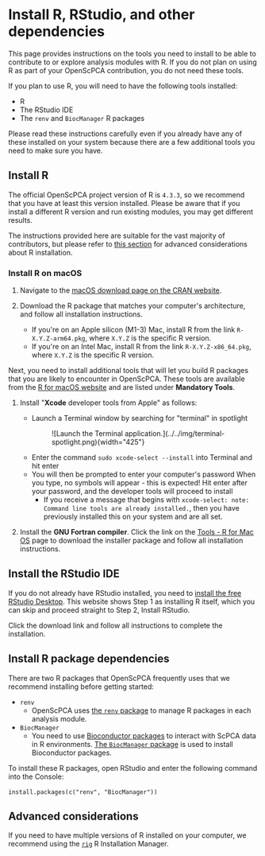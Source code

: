 # Install R, RStudio, and other dependencies

This page provides instructions on the tools you need to install to be able to contribute to or explore analysis modules with R.
If you do not plan on using R as part of your OpenScPCA contribution, you do not need these tools.

If you plan to use R, you will need to have the following tools installed:

- R
- The RStudio IDE
- The `renv` and `BiocManager` R packages

Please read these instructions carefully even if you already have any of these installed on your system because there are a few additional tools you need to make sure you have.

## Install R

The official OpenScPCA project version of R is `4.3.3`, so we recommend that you have at least this version installed.
Please be aware that if you install a different R version and run existing modules, you may get different results.

The instructions provided here are suitable for the vast majority of contributors, but please refer to [this section](#advanced-considerations) for advanced considerations about R installation.


### Install R on macOS

1. Navigate to the [macOS download page on the CRAN website](https://cran.r-project.org/bin/macosx/).

2. Download the R package that matches your computer's architecture, and follow all installation instructions.
    - If you're on an Apple silicon (M1-3) Mac, install R from the link `R-X.Y.Z-arm64.pkg`, where `X.Y.Z` is the specific R version.
    - If you're on an Intel Mac, install R from the link `R-X.Y.Z-x86_64.pkg`, where `X.Y.Z` is the specific R version.


Next, you need to install additional tools that will let you build R packages that you are likely to encounter in OpenScPCA.
These tools are available from the [R for macOS website](https://mac.r-project.org/tools/) and are listed under **Mandatory Tools**.

1. Install "**Xcode** developer tools from Apple" as follows:
    - Launch a Terminal window by searching for "terminal" in spotlight
      <figure markdown="span">
        ![Launch the Terminal application.](../../img/terminal-spotlight.png){width="425"}
      </figure>
    - Enter the command `sudo xcode-select --install` into Terminal and hit enter
    - You will then be prompted to enter your computer's password
  When you type, no symbols will appear - this is expected!
  Hit enter after your password, and the developer tools will proceed to install
        - If you receive a message that begins with `xcode-select: note: Command line tools are already installed.`, then you have previously installed this on your system and are all set.

1. Install the **GNU Fortran compiler**.
Click the link on the [Tools - R for Mac OS](https://mac.r-project.org/tools/) page to download the installer package and follow all installation instructions.

<!--
### Install R on Windows


1. Navigate to the [Windows download page on the CRAN website](https://cran.r-project.org/bin/windows/base/), and follow instructions to download and install R.

2. Next, you need to install Rtools, which provides additional tools that will let you build R packages that you are likely to encounter in OpenScPCA.
    - Navigate to the [Rtools download page](https://cran.r-project.org/bin/windows/Rtools/)
    - Click the Rtools version that matches the R version you just downloaded
    - On the next page, click the link `RtoolsXY installer` (where `XY` is the specific version you clicked) to download Rtools, and follow all installation instructions
-->


## Install the RStudio IDE

If you do not already have RStudio installed, you need to [install the free RStudio Desktop](https://posit.co/download/rstudio-desktop/).
This website shows Step 1 as installing R itself, which you can skip and proceed straight to Step 2, Install RStudio.

Click the download link and follow all instructions to complete the installation.

## Install R package dependencies

There are two R packages that OpenScPCA frequently uses that we recommend installing before getting started:

- `renv`
  - OpenScPCA uses [the `renv` package](https://rstudio.github.io/renv/articles/renv.html) to manage R packages in each analysis module.
- `BiocManager`
  - You need to use [Bioconductor packages](https://bioconductor.org/) to interact with ScPCA data in R environments.
  [The `BiocManager` package](https://cran.r-project.org/web/packages/BiocManager/vignettes/BiocManager.html) is used to install Bioconductor packages.


To install these R packages, open RStudio and enter the following command into the Console:

```
install.packages(c("renv", "BiocManager"))
```


## Advanced considerations

If you need to have multiple versions of R installed on your computer, we recommend using the [`rig`](https://github.com/r-lib/rig) R Installation Manager.